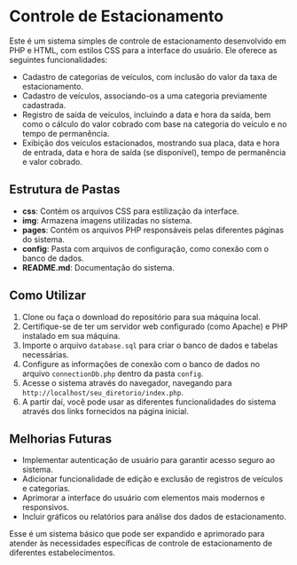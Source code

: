 # Controle de Estacionamento

Este é um sistema simples de controle de estacionamento desenvolvido em PHP e HTML, com estilos CSS para a interface do usuário. Ele oferece as seguintes funcionalidades:

- Cadastro de categorias de veículos, com inclusão do valor da taxa de estacionamento.
- Cadastro de veículos, associando-os a uma categoria previamente cadastrada.
- Registro de saída de veículos, incluindo a data e hora da saída, bem como o cálculo do valor cobrado com base na categoria do veículo e no tempo de permanência.
- Exibição dos veículos estacionados, mostrando sua placa, data e hora de entrada, data e hora de saída (se disponível), tempo de permanência e valor cobrado.

## Estrutura de Pastas

- **css**: Contém os arquivos CSS para estilização da interface.
- **img**: Armazena imagens utilizadas no sistema.
- **pages**: Contém os arquivos PHP responsáveis pelas diferentes páginas do sistema.
- **config**: Pasta com arquivos de configuração, como conexão com o banco de dados.
- **README.md**: Documentação do sistema.

## Como Utilizar

1. Clone ou faça o download do repositório para sua máquina local.
2. Certifique-se de ter um servidor web configurado (como Apache) e PHP instalado em sua máquina.
3. Importe o arquivo `database.sql` para criar o banco de dados e tabelas necessárias.
4. Configure as informações de conexão com o banco de dados no arquivo `connectionDb.php` dentro da pasta `config`.
5. Acesse o sistema através do navegador, navegando para `http://localhost/seu_diretorio/index.php`.
6. A partir daí, você pode usar as diferentes funcionalidades do sistema através dos links fornecidos na página inicial.

## Melhorias Futuras

- Implementar autenticação de usuário para garantir acesso seguro ao sistema.
- Adicionar funcionalidade de edição e exclusão de registros de veículos e categorias.
- Aprimorar a interface do usuário com elementos mais modernos e responsivos.
- Incluir gráficos ou relatórios para análise dos dados de estacionamento.

Esse é um sistema básico que pode ser expandido e aprimorado para atender às necessidades específicas de controle de estacionamento de diferentes estabelecimentos.

